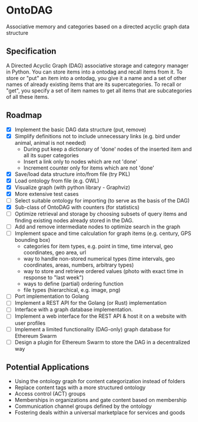 # OntoDAG

Associative memory and categories based on a directed acyclic graph data structure

## Specification

A Directed Acyclic Graph (DAG) associative storage and category manager in Python. You can store items into a ontodag and recall items from it. To store or "put" an item into a ontodag, you give it a name and a set of other names of already existing items that are its supercategories. To recall or "get", you specify a set of item names to get all items that are subcategories of all these items.

## Roadmap

- [x] Implement the basic DAG data structure (put, remove)
- [x] Simplify definitions not to include unnecessary links (e.g. bird under animal, animal is not needed)
  - During put keep a dictionary of 'done' nodes of the inserted item and all its super categories
  - Insert a link only to nodes which are not 'done'
  - Increment counter only for items which are not 'done'
- [x] Save/load data structure into/from file (try PKL)
- [x] Load ontology from file (e.g. OWL)
- [x] Visualize graph (with python library - Graphviz)
- [x] More extensive test cases
- [ ] Select suitable ontology for importing (to serve as the basis of the DAG)
- [x] Sub-class of OntoDAG with counters (for statistics)
- [ ] Optimize retrieval and storage by choosing subsets of query items and finding existing nodes already stored in the DAG.
- [ ] Add and remove intermediate nodes to optimize search in the graph
- [ ] Implement space and time calculation for graph items (e.g. century, GPS bounding box)
  - categories for item types, e.g. point in time, time interval, geo coordinates, geo area, url
  - way to handle non-stored numerical types (time intervals, geo coordinates, areas, numbers, arbitrary types)
  - way to store and retrieve ordered values (photo with exact time in response to "last week")
  - ways to define (partial) ordering function
  - file types (hierarchical, e.g. image, png)
- [ ] Port implementation to Golang
- [ ] Implement a REST API for the Golang (or Rust) implementation
- [ ] Interface with a graph database implementation.
- [ ] Implement a web interface for the REST API & host it on a website with user profiles
- [ ] Implement a limited functionality (DAG-only) graph database for Ethereum Swarm
- [ ] Design a plugin for Ethereum Swarm to store the DAG in a decentralized way

## Potential Applications
* Using the ontology graph for content categorization instead of folders
* Replace content tags with a more structured ontology
* Access control (ACT) groups
* Memberships in organizations and gate content based on membership
* Communication channel groups defined by the ontology
* Fostering deals within a universal marketplace for services and goods
